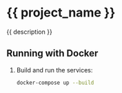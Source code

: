 # {{ project_name }}

{{ description }}

## Running with Docker

1. Build and run the services:
   ```bash
   docker-compose up --build

